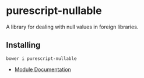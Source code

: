 # purescript-nullable

A library for dealing with null values in foreign libraries.

## Installing

    bower i purescript-nullable

- [Module Documentation](docs/Data/Nullable.md)
